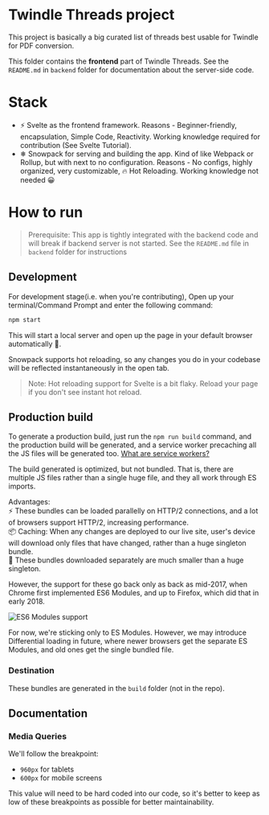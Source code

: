 # Twindle Threads project

This project is basically a big curated list of threads best usable for Twindle for PDF conversion.

This folder contains the **frontend** part of Twindle Threads. See the `README.md` in `backend` folder for documentation about the server-side code.

# Stack

- ⚡ Svelte as the frontend framework. Reasons - Beginner-friendly, encapsulation, Simple Code, Reactivity. Working knowledge required for contribution (See Svelte Tutorial).
- ❄ Snowpack for serving and building the app. Kind of like Webpack or Rollup, but with next to no configuration. Reasons - No configs, highly organized, very customizable, 🔥 Hot Reloading. Working knowledge not needed 😀

# How to run

> Prerequisite: This app is tightly integrated with the backend code and will break if backend server is not started. See the `README.md` file in `backend` folder for instructions

## Development

For development stage(i.e. when you're contributing), Open up your terminal/Command Prompt and enter the following command:

```bash
npm start
```

This will start a local server and open up the page in your default browser automatically 🎇.

Snowpack supports hot reloading, so any changes you do in your codebase will be reflected instantaneously in the open tab.

> Note: Hot reloading support for Svelte is a bit flaky. Reload your page if you don't see instant hot reload.

## Production build

To generate a production build, just run the `npm run build` command, and the production build will be generated, and a service worker precaching all the JS files will be generated too. [What are service workers?](https://medium.com/commencis/what-is-service-worker-4f8dc478f0b9)

The build generated is optimized, but not bundled. That is, there are multiple JS files rather than a single huge file, and they all work through ES imports.

Advantages: \
⚡ These bundles can be loaded parallelly on HTTP/2 connections, and a lot of browsers support HTTP/2, increasing performance. \
📦 Caching: When any changes are deployed to our live site, user's device will download only files that have changed, rather than a huge singleton bundle. \
🤏 These bundles downloaded separately are much smaller than a huge singleton.

However, the support for these go back only as back as mid-2017, when Chrome first implemented ES6 Modules, and up to Firefox, which did that in early 2018.

![ES6 Modules support](https://res.cloudinary.com/ireaderinokun/image/upload/v1606567471573/caniuse-embed/all/es6-module.png)

For now, we're sticking only to ES Modules. However, we may introduce Differential loading in future, where newer browsers get the separate ES Modules, and old ones get the single bundled file.

### Destination

These bundles are generated in the `build` folder (not in the repo).

## Documentation

### Media Queries

We'll follow the breakpoint:

- `960px` for tablets
- `600px` for mobile screens

This value will need to be hard coded into our code, so it's better to keep as low of these breakpoints as possible for better maintainability.